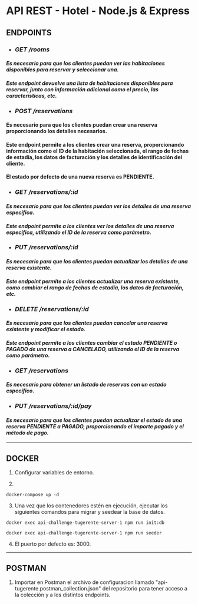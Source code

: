 # API REST - Hotel - Node.js & Express

## ENDPOINTS

* ### ***GET /rooms***
#### _Es necesario para que los clientes puedan ver las habitaciones disponibles para reservar y seleccionar una._
#### _*Este endpoint devuelve una lista de habitaciones disponibles para reservar, junto con información adicional como el precio, las características, etc.*_

* ### ***POST /reservations***
#### Es necesario para que los clientes puedan crear una reserva proporcionando los detalles necesarios.
#### Este endpoint permite a los clientes crear una reserva, proporcionando información como el ID de la habitación seleccionada, el rango de fechas de estadía, los datos de facturación y los detalles de identificación del cliente. 
####  El estado por defecto de una nueva reserva es PENDIENTE.


* ### ***GET /reservations/:id***
#### _Es necesario para que los clientes puedan ver los detalles de una reserva específica._
#### _Este endpoint permite a los clientes ver los detalles de una reserva específica, utilizando el ID de la reserva como parámetro._

* ### ***PUT /reservations/:id***
#### _Es necesario para que los clientes puedan actualizar los detalles de una reserva existente._
#### _Este endpoint permite a los clientes actualizar una reserva existente, como cambiar el rango de fechas de estadía, los datos de facturación, etc._


* ### ***DELETE /reservations/:id***
#### _Es necesario para que los clientes puedan cancelar una reserva existente y modificar el estado._
#### _Este endpoint permite a los clientes cambiar el estado PENDIENTE o PAGADO de una reserva a CANCELADO, utilizando el ID de la reserva como parámetro._


* ### ***GET /reservations***
#### _Es necesario para obtener un listado de reservas con un estado específico._


* ### ***PUT /reservations/:id/pay***
#### _Es necesario para que los clientes puedan actualizar el estado de una reserva PENDIENTE a PAGADO, proporcionando el importe pagado y el método de pago._

---

## DOCKER

1. Configurar variables de entorno.

2. 

```
docker-compose up -d
```

3. Una vez que los contenedores estén en ejecución, ejecutar los siguientes comandos para migrar y seedear la base de datos.

```
docker exec api-challenge-tugerente-server-1 npm run init:db  
```

```
docker exec api-challenge-tugerente-server-1 npm run seeder 
```

4. El puerto por defecto es: 3000.

---

## POSTMAN

1. Importar en Postman el archivo de configuracion llamado "api-tugerente.postman_collection.json" del repositorio para tener acceso a la colección y a los distintos endpoints.



